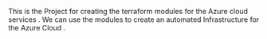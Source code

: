 This is the Project for creating the terraform modules for the Azure cloud services .
We can use the modules to create an automated Infrastructure for the Azure Cloud .
